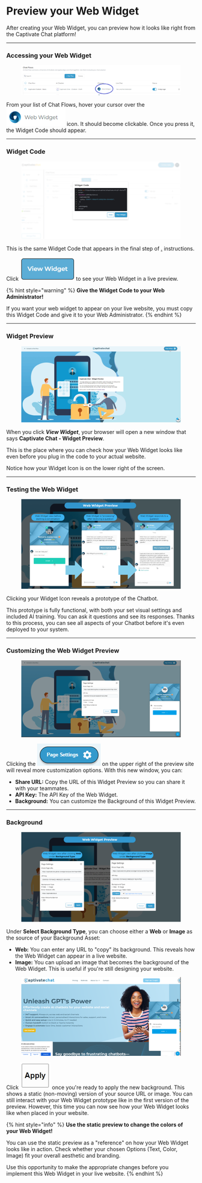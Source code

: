 # Preview your Web Widget

After creating your Web Widget, you can preview how it looks like right from the Captivate Chat platform!&#x20;

***

### Accessing your Web Widget

<figure><img src="../../../../.gitbook/assets/image (288).png" alt=""><figcaption></figcaption></figure>

From your list of Chat Flows, hover your cursor over the ![](<../../../../.gitbook/assets/image (2) (1) (1).png>) icon. It should become clickable. Once you press it, the Widget Code should appear.

***

### Widget Code

<figure><img src="../../../../.gitbook/assets/image (114).png" alt=""><figcaption></figcaption></figure>

This is the same Widget Code that appears in the final step of [.](./ "mention") instructions.&#x20;

Click ![](<../../../../.gitbook/assets/image (3) (1).png>)  to see your Web Widget in a live preview.

{% hint style="warning" %}
**Give the Widget Code to your Web Administrator!**

If you want your web widget to appear on your live website, you must copy this Widget Code and give it to your Web Administrator.
{% endhint %}

***

### Widget Preview

<figure><img src="../../../../.gitbook/assets/image (289).png" alt=""><figcaption></figcaption></figure>

When you click _**View Widget**_, your browser will open a new window that says **Captivate Chat - Widget Preview**.&#x20;

This is the place where you can check how your Web Widget looks like even before you plug in the code to your actual website.&#x20;

Notice how your Widget Icon is on the lower right of the screen.&#x20;

***

### Testing the Web Widget

<figure><img src="../../../../.gitbook/assets/image (290).png" alt=""><figcaption></figcaption></figure>

Clicking your Widget Icon reveals a prototype of the Chatbot.&#x20;

This prototype is fully functional, with both your set visual settings and included AI training. You can ask it questions and see its responses. Thanks to this process, you can see all aspects of your Chatbot before it's even deployed to your system.&#x20;

***

### Customizing the Web Widget Preview

<figure><img src="../../../../.gitbook/assets/image (292).png" alt=""><figcaption></figcaption></figure>

Clicking the ![](<../../../../.gitbook/assets/image (291).png>) on the upper right of the preview site will reveal more customization options. With this new window, you can:

* **Share URL:** Copy the URL of this Widget Preview so you can share it with your teammates.
* **API Key:** The API Key of the Web Widget.
* **Background:** You can customize the Background of this Widget Preview.&#x20;

***

### Background

<figure><img src="../../../../.gitbook/assets/image (294).png" alt=""><figcaption></figcaption></figure>

Under **Select Background Type**, you can choose either a **Web** or **Image** as the source of your Background Asset:

* **Web:** You can enter any URL to "copy" its background. This reveals how the Web Widget can appear in a live website.
* **Image:** You can upload an image that becomes the background of the Web Widget. This is useful if you're still designing your website.&#x20;

<figure><img src="../../../../.gitbook/assets/image (293).png" alt=""><figcaption></figcaption></figure>

Click ![](<../../../../.gitbook/assets/image (1) (1) (1) (1) (1).png>) once you're ready to apply the new background. This shows a static (non-moving) version of your source URL or image. You can still interact with your Web Widget prototype like in the first version of the preview. However, this time you can now see how your Web Widget looks like when placed in your website.

{% hint style="info" %}
**Use the static preview to change the colors of your Web Widget!**

You can use the static preview as a "reference" on how your Web Widget looks like in action. Check whether your chosen Options (Text, Color, Image) fit your overall aesthetic and branding.&#x20;

Use this opportunity to make the appropriate changes before you implement this Web Widget in your live website.&#x20;
{% endhint %}
